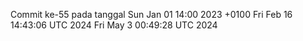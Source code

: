 Commit ke-55 pada tanggal Sun Jan 01 14:00 2023 +0100
Fri Feb 16 14:43:06 UTC 2024
Fri May  3 00:49:28 UTC 2024
